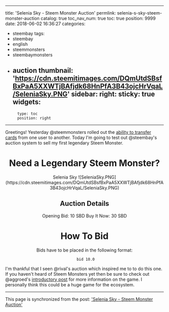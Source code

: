 
---
title: 'Selenia Sky - Steem Monster Auction'
permlink: selenia-s-sky-steem-monster-auction
catalog: true
toc_nav_num: true
toc: true
position: 9999
date: 2018-06-02 16:36:27
categories:
- steembay
tags:
- steembay
- english
- steemmonsters
- steembaymonsters
- auction
thumbnail: 'https://cdn.steemitimages.com/DQmUtdSBsfBxPaA5XXWTjBAfjdk68HnPfA3B43ojcHrVqaL/SeleniaSky.PNG'
sidebar:
    right:
        sticky: true
widgets:
    -
        type: toc
        position: right
---


Greetings! Yesterday @steemmonsters rolled out the [ability to transfer cards](https://steemit.com/steemmonsters/@steemmonsters/trading-in-steem-monsters-is-now-live) from one user to another. Today I'm going to test out @steembay's auction system to sell my first legendary Steem Monster.

# <center>Need a Legendary Steem Monster? </center>

<center>Selenia Sky
![SeleniaSky.PNG](https://cdn.steemitimages.com/DQmUtdSBsfBxPaA5XXWTjBAfjdk68HnPfA3B43ojcHrVqaL/SeleniaSky.PNG)

## Auction Details

Opening Bid: 10 SBD
Buy It Now: 30 SBD

# How To Bid

Bids have to be placed in the following format:

``` bid 10.0```

</center>

I'm thankful that I seen @rival's auction which inspired me to to do this one.  If you haven't heard of Steem Monsters yet then be sure to check out @aggroed's [introductory post](https://steemit.com/steemmonsters/@aggroed/steem-monsters-alpha-release-a-collectible-trading-card-game-with-rpg-elements-comes-alive-on-the-steem-blockchain) for more information on the game. I personally think this could be a huge game for the ecosystem.

- - -

This page is synchronized from the post: ['Selenia Sky - Steem Monster Auction'](https://steemit.com/@patrickulrich/selenia-s-sky-steem-monster-auction)
